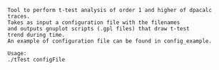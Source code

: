     Tool to perform t-test analysis of order 1 and higher of dpacalc traces.
    Takes as input a configuration file with the filenames 
    and outputs gnuplot scripts (.gpl files) that draw t-test
    trend during time.
    An example of configuration file can be found in config_example.
    
    Usage:
    ./tTest configFile
    
